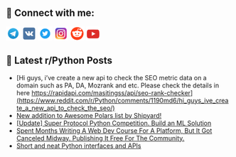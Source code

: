 ## 🔎 Connect with me:
[<img src="https://github.com/bullbesh/bullbesh/blob/main/images/Telegram.png" width="32" height="32" />](https://t.me/bullbesh)
[<img src="https://github.com/bullbesh/bullbesh/blob/main/images/VK.png" width="32" height="32" />](https://vk.com/bullbesh)
[<img src="https://github.com/bullbesh/bullbesh/blob/main/images/Twitter.png" width="32" height="32" />](https://twitter.com/bullbesh1)
[<img src="https://github.com/bullbesh/bullbesh/blob/main/images/Instagram.png" width="32" height="32" />](https://www.instagram.com/bullbesh)
[<img src="https://github.com/bullbesh/bullbesh/blob/main/images/Reddit.png" width="32" height="32" />](https://www.reddit.com/user/bullbesh)
[<img src="https://github.com/bullbesh/bullbesh/blob/main/images/YouTube.png" width="32" height="32" />](https://www.youtube.com/channel/UCtfjRs6uzgq5mfm8S06WTcg)

## 📕 Latest r/Python Posts
<!-- BLOG-POST-LIST:START -->
- [Hi guys, i’ve create a new api to check the SEO metric data on a domain such as PA, DA, Mozrank and etc. Please check the details in here https://rapidapi.com/masitingss/api/seo-rank-checker](https://www.reddit.com/r/Python/comments/1190md6/hi_guys_ive_create_a_new_api_to_check_the_seo/)
- [New addition to Awesome Polars list by Shipyard!](https://www.reddit.com/r/Python/comments/118zxt6/new_addition_to_awesome_polars_list_by_shipyard/)
- [[Update] Super Protocol Python Competition. Build an ML Solution](https://www.reddit.com/r/Python/comments/118z6zg/update_super_protocol_python_competition_build_an/)
- [Spent Months Writing A Web Dev Course For A Platform, But It Got Canceled Midway. Publishing It Free For The Community.](https://www.reddit.com/r/Python/comments/118ynyy/spent_months_writing_a_web_dev_course_for_a/)
- [Short and neat Python interfaces and APIs](https://www.reddit.com/r/Python/comments/118upit/short_and_neat_python_interfaces_and_apis/)
<!-- BLOG-POST-LIST:END -->
